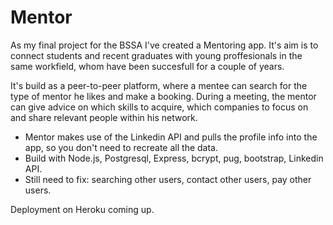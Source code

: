 # Mentor

As my final project for the BSSA I've created a Mentoring app. It's aim is to connect students and recent graduates with young proffesionals in the same workfield, whom have been succesfull for a couple of years.

It's build as a peer-to-peer platform, where a mentee can search for the type of mentor he likes and make a booking. During a meeting, the mentor can give advice on which skills to acquire, which companies to focus on and share relevant people within his network.

- Mentor makes use of the Linkedin API and pulls the profile info into the app, so you don't need to recreate all the data.
- Build with Node.js, Postgresql, Express, bcrypt, pug, bootstrap, Linkedin API.
- Still need to fix: searching other users, contact other users, pay other users.

Deployment on Heroku coming up.
